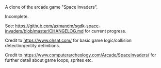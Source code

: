 A clone of the arcade game "Space Invaders".

Incomplete.

See: https://github.com/axmandm/sgdk-space-invaders/blob/master/CHANGELOG.md for current progress.

Credit to https://www.ohsat.com/ for basic game logic/collision detection/entity definitions.

Credit to https://www.computerarcheology.com/Arcade/SpaceInvaders/ for further detail about game loops, sprites etc.
